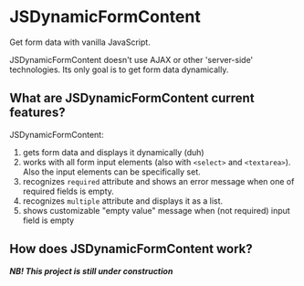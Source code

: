 # JSDynamicFormContent
Get form data with vanilla JavaScript.

JSDynamicFormContent doesn't use AJAX or other 'server-side' technologies. Its only goal is to get form data dynamically.

## What are JSDynamicFormContent current features?
JSDynamicFormContent:
1. gets form data and displays it dynamically (duh)
2. works with all form input elements (also with `<select>` and `<textarea>`). Also the input elements can be specifically set.
3. recognizes `required` attribute and shows an error message when one of required fields is empty.
4. recognizes `multiple` attribute and displays it as a list.
5. shows customizable "empty value" message when (not required) input field is empty

## How does JSDynamicFormContent work?

***NB! This project is still under construction***
